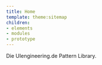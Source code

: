 ```yaml
---
title: Home
template: theme:sitemap
children:
- elements
- modules
- prototype
---
```


Die UIengineering.de Pattern Library.
